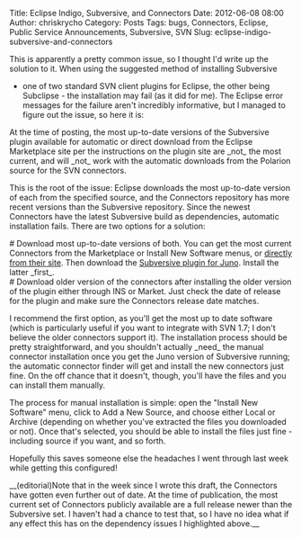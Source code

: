 Title: Eclipse Indigo, Subversive, and Connectors
Date: 2012-06-08 08:00
Author: chriskrycho
Category: Posts
Tags: bugs, Connectors, Eclipse, Public Service Announcements, Subversive, SVN
Slug: eclipse-indigo-subversive-and-connectors

This is apparently a pretty common issue, so I thought I'd write up the
solution to it. When using the suggested method of installing Subversive
- one of two standard SVN client plugins for Eclipse, the other being
Subclipse - the installation may fail (as it did for me). The Eclipse
error messages for the failure aren't incredibly informative, but I
managed to figure out the issue, so here it is: <!--more-->

At the time of posting, the most up-to-date versions of the Subversive
plugin available for automatic or direct download from the Eclipse
Marketplace site per the instructions on the plugin site are \_not\_ the
most current, and will \_not\_ work with the automatic downloads from
the Polarion source for the SVN connectors.

This is the root of the issue: Eclipse downloads the most up-to-date
version of each from the specified source, and the Connectors repository
has more recent versions than the Subversive repository. Since the
newest Connectors have the latest Subversive build as dependencies,
automatic installation fails. There are two options for a solution:

\# Download most up-to-date versions of both. You can get the most
current Connectors from the Marketplace or Install New Software menus,
or [directly from their site][]. Then download the [Subversive plugin
for Juno][]. Install the latter \_first\_.  
\# Download older version of the connectors after installing the older
version of the plugin either through INS or Market. Just check the date
of release for the plugin and make sure the Connectors release date
matches.

I recommend the first option, as you'll get the most up to date software
(which is particularly useful if you want to integrate with SVN 1.7; I
don't believe the older connectors support it). The installation process
should be pretty straightforward, and you shouldn't actually \_need\_
the manual connector installation once you get the Juno version of
Subversive running; the automatic connector finder will get and install
the new connectors just fine. On the off chance that it doesn't, though,
you'll have the files and you can install them manually.

The process for manual installation is simple: open the "Install New
Software" menu, click to Add a New Source, and choose either Local or
Archive (depending on whether you've extracted the files you downloaded
or not). Once that's selected, you should be able to install the files
just fine - including source if you want, and so forth.

Hopefully this saves someone else the headaches I went through last week
while getting this configured!

\_\_(editorial)Note that in the week since I wrote this draft, the
Connectors have gotten even further out of date. At the time of
publication, the most current set of Connectors publicly available are a
full release newer than the Subversive set. I haven't had a chance to
test that, so I have no idea what if any effect this has on the
dependency issues I highlighted above.\_\_

  [directly from their site]: http://community.polarion.com/projects/subversive/download/eclipse/2.0/builds/Subversive-connectors-2.3.0.I20120520-1700.zip
    "download the files"
  [Subversive plugin for Juno]: http://www.eclipse.org/downloads/download.php?file=/technology/subversive/0.7/builds/Subversive-incubation-0.7.9.I20120520-1700.zip
    "Download the files"
